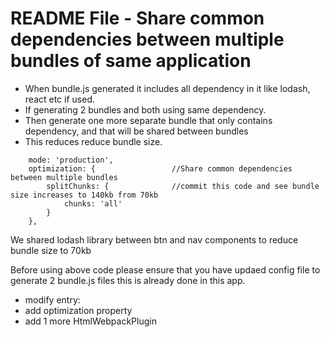 
  

# README File - Share common dependencies between multiple bundles of same application

- When bundle.js generated it includes all dependency in it like lodash, react etc if used.
- If generating 2 bundles and both using same dependency.
- Then generate one more separate bundle that only contains dependency, and that will be shared between  bundles
- This reduces reduce bundle size.

```
    mode: 'production',
    optimization: {                 //Share common dependencies between multiple bundles
        splitChunks: {              //commit this code and see bundle size increases to 140kb from 70kb 
            chunks: 'all'           
        }
    },
```
We shared lodash library between btn and nav components to reduce bundle size to 70kb

Before using above code please ensure that you have updaed config file to generate 2 bundle.js files
this is already done in this app.
- modify entry:
- add  optimization property
- add 1 more HtmlWebpackPlugin